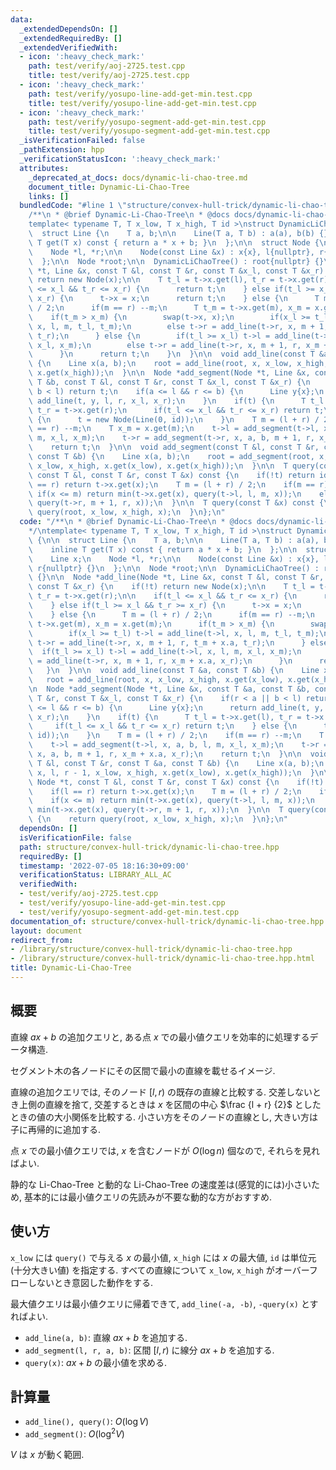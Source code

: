 ```yaml
---
data:
  _extendedDependsOn: []
  _extendedRequiredBy: []
  _extendedVerifiedWith:
  - icon: ':heavy_check_mark:'
    path: test/verify/aoj-2725.test.cpp
    title: test/verify/aoj-2725.test.cpp
  - icon: ':heavy_check_mark:'
    path: test/verify/yosupo-line-add-get-min.test.cpp
    title: test/verify/yosupo-line-add-get-min.test.cpp
  - icon: ':heavy_check_mark:'
    path: test/verify/yosupo-segment-add-get-min.test.cpp
    title: test/verify/yosupo-segment-add-get-min.test.cpp
  _isVerificationFailed: false
  _pathExtension: hpp
  _verificationStatusIcon: ':heavy_check_mark:'
  attributes:
    _deprecated_at_docs: docs/dynamic-li-chao-tree.md
    document_title: Dynamic-Li-Chao-Tree
    links: []
  bundledCode: "#line 1 \"structure/convex-hull-trick/dynamic-li-chao-tree.hpp\"\n\
    /**\n * @brief Dynamic-Li-Chao-Tree\n * @docs docs/dynamic-li-chao-tree.md\n*/\n\
    template< typename T, T x_low, T x_high, T id >\nstruct DynamicLiChaoTree {\n\n\
    \  struct Line {\n    T a, b;\n\n    Line(T a, T b) : a(a), b(b) {}\n\n    inline\
    \ T get(T x) const { return a * x + b; }\n  };\n\n  struct Node {\n    Line x;\n\
    \    Node *l, *r;\n\n    Node(const Line &x) : x{x}, l{nullptr}, r{nullptr} {}\n\
    \  };\n\n  Node *root;\n\n  DynamicLiChaoTree() : root{nullptr} {}\n\n  Node *add_line(Node\
    \ *t, Line &x, const T &l, const T &r, const T &x_l, const T &x_r) {\n    if(!t)\
    \ return new Node(x);\n\n    T t_l = t->x.get(l), t_r = t->x.get(r);\n\n    if(t_l\
    \ <= x_l && t_r <= x_r) {\n      return t;\n    } else if(t_l >= x_l && t_r >=\
    \ x_r) {\n      t->x = x;\n      return t;\n    } else {\n      T m = (l + r)\
    \ / 2;\n      if(m == r) --m;\n      T t_m = t->x.get(m), x_m = x.get(m);\n  \
    \    if(t_m > x_m) {\n        swap(t->x, x);\n        if(x_l >= t_l) t->l = add_line(t->l,\
    \ x, l, m, t_l, t_m);\n        else t->r = add_line(t->r, x, m + 1, r, t_m + x.a,\
    \ t_r);\n      } else {\n        if(t_l >= x_l) t->l = add_line(t->l, x, l, m,\
    \ x_l, x_m);\n        else t->r = add_line(t->r, x, m + 1, r, x_m + x.a, x_r);\n\
    \      }\n      return t;\n    }\n  }\n\n  void add_line(const T &a, const T &b)\
    \ {\n    Line x(a, b);\n    root = add_line(root, x, x_low, x_high, x.get(x_low),\
    \ x.get(x_high));\n  }\n\n  Node *add_segment(Node *t, Line &x, const T &a, const\
    \ T &b, const T &l, const T &r, const T &x_l, const T &x_r) {\n    if(r < a ||\
    \ b < l) return t;\n    if(a <= l && r <= b) {\n      Line y{x};\n      return\
    \ add_line(t, y, l, r, x_l, x_r);\n    }\n    if(t) {\n      T t_l = t->x.get(l),\
    \ t_r = t->x.get(r);\n      if(t_l <= x_l && t_r <= x_r) return t;\n    } else\
    \ {\n      t = new Node(Line(0, id));\n    }\n    T m = (l + r) / 2;\n    if(m\
    \ == r) --m;\n    T x_m = x.get(m);\n    t->l = add_segment(t->l, x, a, b, l,\
    \ m, x_l, x_m);\n    t->r = add_segment(t->r, x, a, b, m + 1, r, x_m + x.a, x_r);\n\
    \    return t;\n  }\n\n  void add_segment(const T &l, const T &r, const T &a,\
    \ const T &b) {\n    Line x(a, b);\n    root = add_segment(root, x, l, r - 1,\
    \ x_low, x_high, x.get(x_low), x.get(x_high));\n  }\n\n  T query(const Node *t,\
    \ const T &l, const T &r, const T &x) const {\n    if(!t) return id;\n    if(l\
    \ == r) return t->x.get(x);\n    T m = (l + r) / 2;\n    if(m == r) --m;\n   \
    \ if(x <= m) return min(t->x.get(x), query(t->l, l, m, x));\n    else return min(t->x.get(x),\
    \ query(t->r, m + 1, r, x));\n  }\n\n  T query(const T &x) const {\n    return\
    \ query(root, x_low, x_high, x);\n  }\n};\n"
  code: "/**\n * @brief Dynamic-Li-Chao-Tree\n * @docs docs/dynamic-li-chao-tree.md\n\
    */\ntemplate< typename T, T x_low, T x_high, T id >\nstruct DynamicLiChaoTree\
    \ {\n\n  struct Line {\n    T a, b;\n\n    Line(T a, T b) : a(a), b(b) {}\n\n\
    \    inline T get(T x) const { return a * x + b; }\n  };\n\n  struct Node {\n\
    \    Line x;\n    Node *l, *r;\n\n    Node(const Line &x) : x{x}, l{nullptr},\
    \ r{nullptr} {}\n  };\n\n  Node *root;\n\n  DynamicLiChaoTree() : root{nullptr}\
    \ {}\n\n  Node *add_line(Node *t, Line &x, const T &l, const T &r, const T &x_l,\
    \ const T &x_r) {\n    if(!t) return new Node(x);\n\n    T t_l = t->x.get(l),\
    \ t_r = t->x.get(r);\n\n    if(t_l <= x_l && t_r <= x_r) {\n      return t;\n\
    \    } else if(t_l >= x_l && t_r >= x_r) {\n      t->x = x;\n      return t;\n\
    \    } else {\n      T m = (l + r) / 2;\n      if(m == r) --m;\n      T t_m =\
    \ t->x.get(m), x_m = x.get(m);\n      if(t_m > x_m) {\n        swap(t->x, x);\n\
    \        if(x_l >= t_l) t->l = add_line(t->l, x, l, m, t_l, t_m);\n        else\
    \ t->r = add_line(t->r, x, m + 1, r, t_m + x.a, t_r);\n      } else {\n      \
    \  if(t_l >= x_l) t->l = add_line(t->l, x, l, m, x_l, x_m);\n        else t->r\
    \ = add_line(t->r, x, m + 1, r, x_m + x.a, x_r);\n      }\n      return t;\n \
    \   }\n  }\n\n  void add_line(const T &a, const T &b) {\n    Line x(a, b);\n \
    \   root = add_line(root, x, x_low, x_high, x.get(x_low), x.get(x_high));\n  }\n\
    \n  Node *add_segment(Node *t, Line &x, const T &a, const T &b, const T &l, const\
    \ T &r, const T &x_l, const T &x_r) {\n    if(r < a || b < l) return t;\n    if(a\
    \ <= l && r <= b) {\n      Line y{x};\n      return add_line(t, y, l, r, x_l,\
    \ x_r);\n    }\n    if(t) {\n      T t_l = t->x.get(l), t_r = t->x.get(r);\n \
    \     if(t_l <= x_l && t_r <= x_r) return t;\n    } else {\n      t = new Node(Line(0,\
    \ id));\n    }\n    T m = (l + r) / 2;\n    if(m == r) --m;\n    T x_m = x.get(m);\n\
    \    t->l = add_segment(t->l, x, a, b, l, m, x_l, x_m);\n    t->r = add_segment(t->r,\
    \ x, a, b, m + 1, r, x_m + x.a, x_r);\n    return t;\n  }\n\n  void add_segment(const\
    \ T &l, const T &r, const T &a, const T &b) {\n    Line x(a, b);\n    root = add_segment(root,\
    \ x, l, r - 1, x_low, x_high, x.get(x_low), x.get(x_high));\n  }\n\n  T query(const\
    \ Node *t, const T &l, const T &r, const T &x) const {\n    if(!t) return id;\n\
    \    if(l == r) return t->x.get(x);\n    T m = (l + r) / 2;\n    if(m == r) --m;\n\
    \    if(x <= m) return min(t->x.get(x), query(t->l, l, m, x));\n    else return\
    \ min(t->x.get(x), query(t->r, m + 1, r, x));\n  }\n\n  T query(const T &x) const\
    \ {\n    return query(root, x_low, x_high, x);\n  }\n};\n"
  dependsOn: []
  isVerificationFile: false
  path: structure/convex-hull-trick/dynamic-li-chao-tree.hpp
  requiredBy: []
  timestamp: '2022-07-05 18:16:30+09:00'
  verificationStatus: LIBRARY_ALL_AC
  verifiedWith:
  - test/verify/aoj-2725.test.cpp
  - test/verify/yosupo-line-add-get-min.test.cpp
  - test/verify/yosupo-segment-add-get-min.test.cpp
documentation_of: structure/convex-hull-trick/dynamic-li-chao-tree.hpp
layout: document
redirect_from:
- /library/structure/convex-hull-trick/dynamic-li-chao-tree.hpp
- /library/structure/convex-hull-trick/dynamic-li-chao-tree.hpp.html
title: Dynamic-Li-Chao-Tree
---
```

## 概要

直線 $ax+b$ の追加クエリと, ある点 $x$ での最小値クエリを効率的に処理するデータ構造.

セグメント木の各ノードにその区間で最小の直線を載せるイメージ.

直線の追加クエリでは, そのノード $[l, r)$ の既存の直線と比較する. 交差しないとき上側の直線を捨て, 交差するときは $x$ を区間の中心 $\frac {l + r} {2}$ としたときの値の大小関係を比較する. 小さい方をそのノードの直線とし, 大きい方は子に再帰的に追加する.

点 $x$ での最小値クエリでは, $x$ を含むノードが $O(\log n)$ 個なので, それらを見ればよい.

静的な Li-Chao-Tree と動的な Li-Chao-Tree の速度差は(感覚的には)小さいため, 基本的には最小値クエリの先読みが不要な動的な方がおすすめ.

## 使い方

`x_low` には `query()` で与える $x$ の最小値, `x_high` には $x$ の最大値, `id` は単位元(十分大きい値) を指定する. すべての直線について `x_low`, `x_high` がオーバーフローしないとき意図した動作をする.

最大値クエリは最小値クエリに帰着できて, `add_line(-a, -b)`, `-query(x)` とすればよい.


* `add_line(a, b)`: 直線 $ax + b$ を追加する.
* `add_segment(l, r, a, b)`: 区間 $[l, r)$ に線分 $ax + b$ を追加する.
* `query(x)`: $ax + b$ の最小値を求める.

## 計算量

* `add_line(), query()`: $O(\log V)$
* `add_segment()`: $O(\log^2 V)$

$V$ は $x$ が動く範囲.
